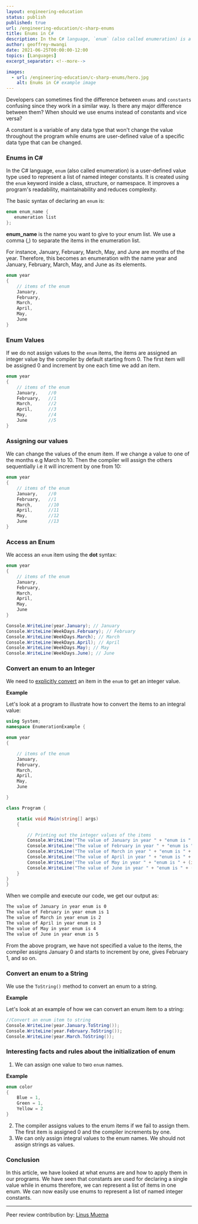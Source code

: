 ```yaml
---
layout: engineering-education
status: publish
published: true
url: /engineering-education/c-sharp-enums
title: Enums in C#
description: In the C# language, `enum` (also called enumeration) is a user-defined value type used to represent a list of named integer constants.
author: geoffrey-mwangi
date: 2021-06-25T00:00:00-12:00
topics: [Languages]
excerpt_separator: <!--more-->

images:
  - url: /engineering-education/c-sharp-enums/hero.jpg
    alt: Enums in C# example image
---
```

Developers can sometimes find the difference between `enums` and `constants` confusing since they work in a similar way. Is there any major difference between them? When should we use enums instead of constants and vice versa?
<!--more-->
A constant is a variable of any data type that won't change the value throughout the program while enums are user-defined value of a specific data type that can be changed.

### Enums in C#
In the C# language, `enum` (also called enumeration) is a user-defined value type used to represent a list of named integer constants. It is created using the `enum` keyword inside a class, structure, or namespace. It improves a program's readability, maintainability and reduces complexity.

The basic syntax of declaring an `enum` is:

```cs
enum enum_name {
   enumeration list
};
```

**enum_name** is the name you want to give to your enum list. We use a comma (,) to separate the items in the enumeration list.

For instance, January, February, March, May, and June are months of the year. Therefore, this becomes an enumeration with the name year and January, February, March, May, and June as its elements.

```cs
enum year
{
    // items of the enum
    January,
    February,
    March,
    April,
    May,
    June
}
```

### Enum Values
If we do not assign values to the `enum` items, the items are assigned an integer value by the compiler by default starting from 0. The first item will be assigned 0 and increment by one each time we add an item.

```cs
enum year
{
    // items of the enum
    January,    //0
    February,   //1
    March,      //2
    April,      //3
    May,        //4
    June        //5
}
```

### Assigning our values
We can change the values of the enum item. If we change a value to one of the months e.g March to 10. Then the compiler will assign the others sequentially i.e it will increment by one from 10:

```cs
enum year
{
    // items of the enum
    January,    //0
    February,   //1
    March,      //10
    April,      //11
    May,        //12
    June        //13
}
```

### Access an Enum
We access an `enum` item using the **dot** syntax:

```cs
enum year
{
    // items of the enum
    January,
    February,
    March,
    April,
    May,
    June
}

Console.WriteLine(year.January); // January
Console.WriteLine(WeekDays.February); // February
Console.WriteLine(WeekDays.March); // March
Console.WriteLine(WeekDays.April); // April
Console.WriteLine(WeekDays.May); // May
Console.WriteLine(WeekDays.June); // June
```

### Convert an enum to an Integer
We need to [explicitly convert](https://docs.microsoft.com/en-us/dotnet/csharp/programming-guide/types/casting-and-type-conversions) an item in the `enum` to get an integer value.

**Example**

Let's look at a program to illustrate how to convert the items to an integral value:

```cs
using System;
namespace EnumerationExample {

enum year
{

    // items of the enum
    January,
    February,
    March,
    April,
    May,
    June

}

class Program {

    static void Main(string[] args)
    {

        // Printing out the integer values of the items
        Console.WriteLine("The value of January in year " + "enum is " + (int)year.January);
        Console.WriteLine("The value of February in year " + "enum is " + (int)year.February);
        Console.WriteLine("The value of March in year " + "enum is " + (int)year.March);
        Console.WriteLine("The value of April in year " + "enum is " + (int)year.April);
        Console.WriteLine("The value of May in year " + "enum is " + (int)year.May);
        Console.WriteLine("The value of June in year " + "enum is " + (int)year.June);
    }
}
}
```

When we compile and execute our code, we get our output as:

```bash
The value of January in year enum is 0
The value of February in year enum is 1
The value of March in year enum is 2
The value of April in year enum is 3
The value of May in year enum is 4
The value of June in year enum is 5
```

From the above program, we have not specified a value to the items, the compiler assigns January 0 and starts to increment by one, gives February 1, and so on.

### Convert an enum to a String
We use the `ToString()` method to convert an enum to a string.

**Example**

Let's look at an example of how we can convert an enum item to a string:

```cs
//Convert an enum item to string
Console.WriteLine(year.January.ToString());
Console.WriteLine(year.February.ToString());
Console.WriteLine(year.March.ToString());
```

### Interesting facts and rules about the initialization of enum
1. We can assign one value to two `enum` names.

**Example**

```cs
enum color
{
    Blue = 1,
    Green = 1,
    Yellow = 2
}
```

2. The compiler assigns values to the enum items if we fail to assign them. The first item is assigned 0 and the compiler increments by one.
3. We can only assign integral values to the enum names. We should not assign strings as values.

### Conclusion
In this article, we have looked at what enums are and how to apply them in our programs. We have seen that constants are used for declaring a single value while in enums therefore, we can represent a list of items in one enum. We can now easily use enums to represent a list of named integer constants.

---

Peer review contribution by: [Linus Muema](/engineering-education/authors/linus-muema/)
